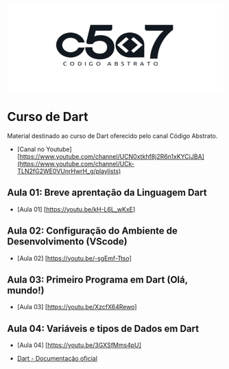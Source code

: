 <p align="center">
  <img width="800" height="200" src="https://github.com/Codigo-Abstrato/curso-dart/blob/main/assets/banner.png">
</p>

# Curso de Dart
Material destinado ao curso de Dart oferecido pelo canal Código Abstrato.

* [Canal no Youtube] [https://www.youtube.com/channel/UCN0xtkhf8j2R6n1xKYCiJBA](https://www.youtube.com/channel/UCk-TLN2fG2WE0VUnrHwrH_g/playlists)

## Aula 01: Breve aprentação da Linguagem Dart
* [Aula 01] [https://youtu.be/kH-L6L_wKxE]


## Aula 02: Configuração do Ambiente de Desenvolvimento (VScode)
* [Aula 02] [https://youtu.be/-sgEmf-Ttso]


## Aula 03: Primeiro Programa em Dart (Olá, mundo!)
* [Aula 03] [https://youtu.be/XzcfX64Rewo]


## Aula 04: Variáveis e tipos de Dados em Dart
* [Aula 04] [https://youtu.be/3GXSfMms4pU]



* [Dart - Documentação oficial](https://dart.dev/guides)
